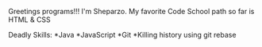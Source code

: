 Greetings programs!!! I'm Sheparzo.
My favorite Code School path so far is HTML & CSS

Deadly Skills:
*Java
*JavaScript
*Git
*Killing history using git rebase